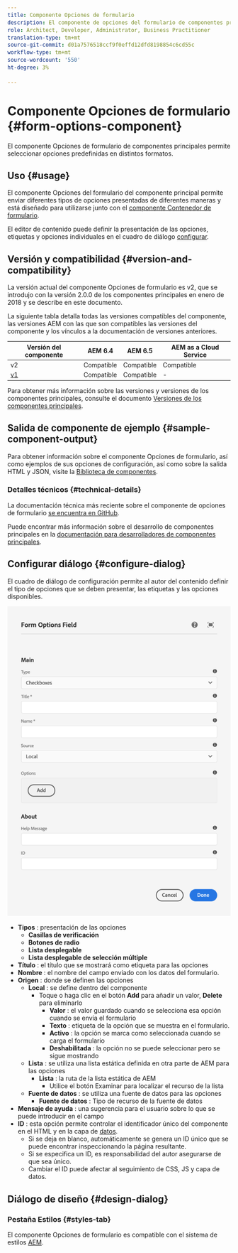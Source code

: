```yaml
---
title: Componente Opciones de formulario
description: El componente de opciones del formulario de componentes principales permite seleccionar entre las opciones predefinidas en distintos formatos.
role: Architect, Developer, Administrator, Business Practitioner
translation-type: tm+mt
source-git-commit: d01a7576518ccf9f0effd12dfd8198854c6cd55c
workflow-type: tm+mt
source-wordcount: '550'
ht-degree: 3%

---
```



# Componente Opciones de formulario {#form-options-component}

El componente Opciones de formulario de componentes principales permite seleccionar opciones predefinidas en distintos formatos.

## Uso {#usage}

El componente Opciones del formulario del componente principal permite enviar diferentes tipos de opciones presentadas de diferentes maneras y está diseñado para utilizarse junto con el [componente Contenedor de formulario](form-container.md).

El editor de contenido puede definir la presentación de las opciones, etiquetas y opciones individuales en el cuadro de diálogo [configurar](#configure-dialog).

## Versión y compatibilidad {#version-and-compatibility}

La versión actual del componente Opciones de formulario es v2, que se introdujo con la versión 2.0.0 de los componentes principales en enero de 2018 y se describe en este documento.

La siguiente tabla detalla todas las versiones compatibles del componente, las versiones AEM con las que son compatibles las versiones del componente y los vínculos a la documentación de versiones anteriores.

| Versión del componente | AEM 6.4 | AEM 6.5 | AEM as a Cloud Service |
|--- |--- |--- |---|
| v2 | Compatible | Compatible | Compatible |
| [v1](/help/components/v1/form-options-v1.md) | Compatible | Compatible | - |

Para obtener más información sobre las versiones y versiones de los componentes principales, consulte el documento [Versiones de los componentes principales](/help/versions.md).

## Salida de componente de ejemplo {#sample-component-output}

Para obtener información sobre el componente Opciones de formulario, así como ejemplos de sus opciones de configuración, así como sobre la salida HTML y JSON, visite la [Biblioteca de componentes](https://adobe.com/go/aem_cmp_library_form_options).

### Detalles técnicos {#technical-details}

La documentación técnica más reciente sobre el componente de opciones de formulario [se encuentra en GitHub](https://adobe.com/go/aem_cmp_tech_form_options_v2).

Puede encontrar más información sobre el desarrollo de componentes principales en la [documentación para desarrolladores de componentes principales](/help/developing/overview.md).

## Configurar diálogo {#configure-dialog}

El cuadro de diálogo de configuración permite al autor del contenido definir el tipo de opciones que se deben presentar, las etiquetas y las opciones disponibles.

![Opciones de formulario Cuadro de diálogo de edición del componente](/help/assets/form-options-edit.png)

* **Tipos** : presentación de las opciones
   * **Casillas de verificación**
   * **Botones de radio**
   * **Lista desplegable**
   * **Lista desplegable de selección múltiple**
* **Título** : el título que se mostrará como etiqueta para las opciones
* **Nombre** : el nombre del campo enviado con los datos del formulario.
* **Origen** : donde se definen las opciones
   * **Local** : se define dentro del componente
      * Toque o haga clic en el botón **Add** para añadir un valor, **Delete** para eliminarlo
         * **Valor** : el valor guardado cuando se selecciona esa opción cuando se envía el formulario
         * **Texto** : etiqueta de la opción que se muestra en el formulario.
         * **Activo** : la opción se marca como seleccionada cuando se carga el formulario
         * **Deshabilitada** : la opción no se puede seleccionar pero se sigue mostrando
   * **Lista** : se utiliza una lista estática definida en otra parte de AEM para las opciones
      * **Lista** : la ruta de la lista estática de AEM
         * Utilice el botón Examinar para localizar el recurso de la lista
   * **Fuente de datos** : se utiliza una fuente de datos para las opciones
      * **Fuente de datos** : Tipo de recurso de la fuente de datos
* **Mensaje de ayuda** : una sugerencia para el usuario sobre lo que se puede introducir en el campo
* **ID** : esta opción permite controlar el identificador único del componente en el HTML y en la capa de  [datos](/help/developing/data-layer/overview.md).
   * Si se deja en blanco, automáticamente se genera un ID único que se puede encontrar inspeccionando la página resultante.
   * Si se especifica un ID, es responsabilidad del autor asegurarse de que sea único.
   * Cambiar el ID puede afectar al seguimiento de CSS, JS y capa de datos.

## Diálogo de diseño {#design-dialog}

### Pestaña Estilos {#styles-tab}

El componente Opciones de formulario es compatible con el sistema de estilos [AEM](/help/get-started/authoring.md#component-styling).
